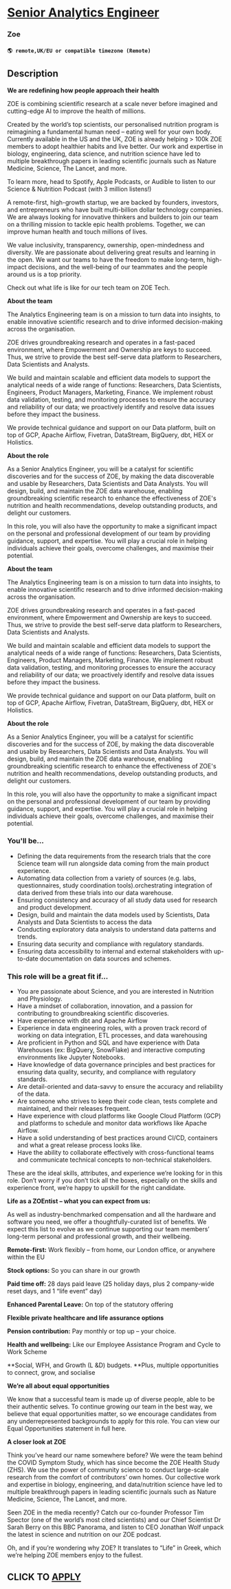# [Senior Analytics Engineer](https://www.remotewlb.com/apply/senior-analytics-engineer-109079)  
### Zoe  
#### `🌎 remote,UK/EU or compatible timezone (Remote)`  

## Description

 **We are redefining how people approach their health**

  

ZOE is combining scientific research at a scale never before imagined and cutting-edge AI to improve the health of millions.

  

Created by the world’s top scientists, our personalised nutrition program is reimagining a fundamental human need – eating well for your own body. Currently available in the US and the UK, ZOE is already helping > 100k ZOE members to adopt healthier habits and live better. Our work and expertise in biology, engineering, data science, and nutrition science have led to multiple breakthrough papers in leading scientific journals such as Nature Medicine, Science, The Lancet, and more.

  

To learn more, head to Spotify, Apple Podcasts, or Audible to listen to our Science & Nutrition Podcast (with 3 million listens!)

  

A remote-first, high-growth startup, we are backed by founders, investors, and entrepreneurs who have built multi-billion dollar technology companies. We are always looking for innovative thinkers and builders to join our team on a thrilling mission to tackle epic health problems. Together, we can improve human health and touch millions of lives.

  

We value inclusivity, transparency, ownership, open-mindedness and diversity. We are passionate about delivering great results and learning in the open. We want our teams to have the freedom to make long-term, high-impact decisions, and the well-being of our teammates and the people around us is a top priority.

  

Check out what life is like for our tech team on ZOE Tech.

  

**About the team**

The Analytics Engineering team is on a mission to turn data into insights, to enable innovative scientific research and to drive informed decision-making across the organisation.

ZOE drives groundbreaking research and operates in a fast-paced environment, where Empowerment and Ownership are keys to succeed. Thus, we strive to provide the best self-serve data platform to Researchers, Data Scientists and Analysts.

We build and maintain scalable and efficient data models to support the analytical needs of a wide range of functions: Researchers, Data Scientists, Engineers, Product Managers, Marketing, Finance. We implement robust data validation, testing, and monitoring processes to ensure the accuracy and reliability of our data; we proactively identify and resolve data issues before they impact the business.

We provide technical guidance and support on our Data platform, built on top of GCP, Apache Airflow, Fivetran, DataStream, BigQuery, dbt, HEX or Holistics.

  

 **About the role**

As a Senior Analytics Engineer, you will be a catalyst for scientific discoveries and for the success of ZOE, by making the data discoverable and usable by Researchers, Data Scientists and Data Analysts. You will design, build, and maintain the ZOE data warehouse, enabling groundbreaking scientific research to enhance the effectiveness of ZOE's nutrition and health recommendations, develop outstanding products, and delight our customers.

In this role, you will also have the opportunity to make a significant impact on the personal and professional development of our team by providing guidance, support, and expertise. You will play a crucial role in helping individuals achieve their goals, overcome challenges, and maximise their potential.

  

 **About the team**

The Analytics Engineering team is on a mission to turn data into insights, to enable innovative scientific research and to drive informed decision-making across the organisation.

ZOE drives groundbreaking research and operates in a fast-paced environment, where Empowerment and Ownership are keys to succeed. Thus, we strive to provide the best self-serve data platform to Researchers, Data Scientists and Analysts.

We build and maintain scalable and efficient data models to support the analytical needs of a wide range of functions: Researchers, Data Scientists, Engineers, Product Managers, Marketing, Finance. We implement robust data validation, testing, and monitoring processes to ensure the accuracy and reliability of our data; we proactively identify and resolve data issues before they impact the business.

We provide technical guidance and support on our Data platform, built on top of GCP, Apache Airflow, Fivetran, DataStream, BigQuery, dbt, HEX or Holistics.

  

 **About the role**

As a Senior Analytics Engineer, you will be a catalyst for scientific discoveries and for the success of ZOE, by making the data discoverable and usable by Researchers, Data Scientists and Data Analysts. You will design, build, and maintain the ZOE data warehouse, enabling groundbreaking scientific research to enhance the effectiveness of ZOE's nutrition and health recommendations, develop outstanding products, and delight our customers.

In this role, you will also have the opportunity to make a significant impact on the personal and professional development of our team by providing guidance, support, and expertise. You will play a crucial role in helping individuals achieve their goals, overcome challenges, and maximise their potential.

  

### You'll be...

* Defining the data requirements from the research trials that the core Science team will run alongside data coming from the main product experience.
* Automating data collection from a variety of sources (e.g. labs, questionnaires, study coordination tools).orchestrating integration of data derived from these trials into our data warehouse.
* Ensuring consistency and accuracy of all study data used for research and product development.
* Design, build and maintain the data models used by Scientists, Data Analysts and Data Scientists to access the data
* Conducting exploratory data analysis to understand data patterns and trends.
* Ensuring data security and compliance with regulatory standards.
* Ensuring data accessibility to internal and external stakeholders with up-to-date documentation on data sources and schemes.

  

### This role will be a great fit if…

* You are passionate about Science, and you are interested in Nutrition and Physiology.
* Have a mindset of collaboration, innovation, and a passion for contributing to groundbreaking scientific discoveries.
* Have experience with dbt and Apache Airflow
* Experience in data engineering roles, with a proven track record of working on data integration, ETL processes, and data warehousing
* Are proficient in Python and SQL and have experience with Data Warehouses (ex: BigQuery, SnowFlake) and interactive computing environments like Jupyter Notebooks.
* Have knowledge of data governance principles and best practices for ensuring data quality, security, and compliance with regulatory standards.
* Are detail-oriented and data-savvy to ensure the accuracy and reliability of the data.
* Are someone who strives to keep their code clean, tests complete and maintained, and their releases frequent.
* Have experience with cloud platforms like Google Cloud Platform (GCP) and platforms to schedule and monitor data workflows like Apache Airflow.
* Have a solid understanding of best practices around CI/CD, containers and what a great release process looks like.
* Have the ability to collaborate effectively with cross-functional teams and communicate technical concepts to non-technical stakeholders.

  

These are the ideal skills, attributes, and experience we’re looking for in this role. Don’t worry if you don’t tick all the boxes, especially on the skills and experience front, we’re happy to upskill for the right candidate.

  

**Life as a ZOEntist – what you can expect from us:**

As well as industry-benchmarked compensation and all the hardware and software you need, we offer a thoughtfully-curated list of benefits. We expect this list to evolve as we continue supporting our team members’ long-term personal and professional growth, and their wellbeing.

  

**Remote-first:** Work flexibly – from home, our London office, or anywhere within the EU

**Stock options:** So you can share in our growth

**Paid time off:** 28 days paid leave (25 holiday days, plus 2 company-wide reset days, and 1 “life event” day)

**Enhanced Parental Leave:** On top of the statutory offering

 **Flexible private healthcare and life assurance options**

 **Pension contribution:** Pay monthly or top up – your choice.

**Health and wellbeing:** Like our Employee Assistance Program and Cycle to Work Scheme

 **Social, WFH, and Growth (L &D) budgets. **Plus, multiple opportunities to connect, grow, and socialise

  

**We’re all about equal opportunities**

We know that a successful team is made up of diverse people, able to be their authentic selves. To continue growing our team in the best way, we believe that equal opportunities matter, so we encourage candidates from any underrepresented backgrounds to apply for this role. You can view our Equal Opportunities statement in full here.

  

**A closer look at ZOE**

Think you’ve heard our name somewhere before? We were the team behind the COVID Symptom Study, which has since become the ZOE Health Study (ZHS). We use the power of community science to conduct large-scale research from the comfort of contributors’ own homes. Our collective work and expertise in biology, engineering, and data/nutrition science have led to multiple breakthrough papers in leading scientific journals such as Nature Medicine, Science, The Lancet, and more.

  

Seen ZOE in the media recently? Catch our co-founder Professor Tim Spector (one of the world’s most cited scientists) and our Chief Scientist Dr Sarah Berry on this BBC Panorama, and listen to CEO Jonathan Wolf unpack the latest in science and nutrition on our ZOE podcast.

  

Oh, and if you’re wondering why ZOE? It translates to “Life” in Greek, which we’re helping ZOE members enjoy to the fullest.

  

  
## CLICK TO [APPLY](https://www.remotewlb.com/apply/senior-analytics-engineer-109079)

